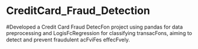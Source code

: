 # CreditCard_Fraud_Detection
#Developed a Credit Card Fraud DetecFon project using pandas for data preprocessing and
LogisFcRegression for classifying transacFons, aiming to detect and prevent fraudulent acFviFes eﬀecFvely.
